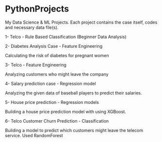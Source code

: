 # PythonProjects
My Data Science & ML Projects. Each project contains the case itself, codes and necessary data file(s).

1- Telco - Rule Based Classification (Beginner Data Analysis)

2- Diabetes Analysis Case - Feature Engineering

   Calculating the risk of diabetes for pregnant women

3- Telco - Feature Engineering

   Analyzing customers who might leave the company

4- Salary prediction case - Regression model

   Analyzing the given data of baseball players to predict their salaries.
   
5- House price prediction - Regression models

   Building a house price prediction model with using XGBoost.

6- Telco Customer Churn Prediction - Classification

   Building a model to predict which customers might leave the telecom service. Used RandomForest
